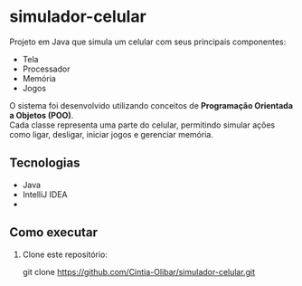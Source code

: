 # simulador-celular

Projeto em Java que simula um celular com seus principais componentes:  
- Tela  
- Processador  
- Memória  
- Jogos  

O sistema foi desenvolvido utilizando conceitos de **Programação Orientada a Objetos (POO)**.  
Cada classe representa uma parte do celular, permitindo simular ações como ligar, desligar, iniciar jogos e gerenciar memória.  

## Tecnologias
- Java
- IntelliJ IDEA
- 

## Como executar
1. Clone este repositório:
   
   git clone https://github.com/Cintia-Olibar/simulador-celular.git
